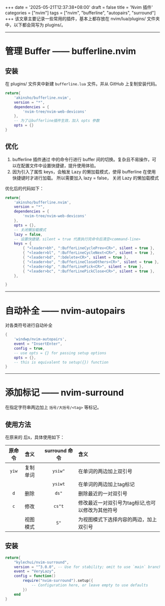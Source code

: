 +++
date = '2025-05-21T12:37:38+08:00'
draft = false
title = 'Nvim 插件'
categories = ["nvim"]
tags = ["nvim", "bufferline", "autopairs", "surround"]
+++
该文章主要记录一些常用的插件，基本上都存放在 nvim/lua/plugins/ 文件夹中，以下都会简写为 plugins/。

---
# 管理 Buffer —— bufferline.nvim
## 安装
在 plugins/ 文件夹中新建 `bufferline.lua` 文件。并从 GitHub 上复制安装代码。
```lua
return{
    'akinsho/bufferline.nvim',
    version = "*",
    dependencies = {
        'nvim-tree/nvim-web-devicons'
    },
    -- 为了让bufferline插件生效，加入 opts 参数
    opts = {}
}
```

## 优化
1. bufferline 插件通过 <command-line mode> 中的命令行进行 buffer 间的切换。复杂且不易操作，可以在配置文件中设置快捷键，提升使用体验。
2. 因为引入了属性 keys，会触发 Lazy 的懒加载模式，使得 bufferline 在使用快捷键时才进行加载。 所以需要加入 lazy = false， 关闭 Lazy 的懒加载模式

优化后的代码如下：
```lua
return{
    'akinsho/bufferline.nvim', 
    version = "*", 
    dependencies = {
        'nvim-tree/nvim-web-devicons'
    },
    opts = {},
    -- 关闭懒加载模式
    lazy = false,
    -- 设置快捷键，silent = true 代表执行完命令后清空<command-line>
    keys = {
        { "<leader>bh", ":BufferLineCyclePrev<CR>", silent = true },
        { "<leader>bl", ":BufferLineCycleNext<CR>", silent = true },
        { "<leader>bd", ":bdelete<CR>", silent = true },
        { "<leader>bo", ":BufferLineCloseOthers<CR>", silent = true },
        { "<leader>bp", ":BufferLinePick<CR>", silent = true },
        { "<leader>bc", ":BufferLinePickClose<CR>", silent = true },
    },

}
```

---
# 自动补全 —— nvim-autopairs
对各类符号进行自动补全
```lua
{
    'windwp/nvim-autopairs',
    event = "InsertEnter",
    config = true,
    -- use opts = {} for passing setup options
    opts = {},
    -- this is equivalent to setup({}) function
}
```

---
# 添加标记 —— nvim-surround
在指定字符串两边加上 `括号/大括号/<tag>` 等标记。

## 使用方法
在原来的 <verb> 后s，具体使用如下：

|原命令|含义| surround 命令|含义|
|:--:|:--|:--:|:--|
|`yiw`|复制单词|`ysiw"`|在单词的两边加上双引号|
| | |`ysiwt`|在单词的两边加上tag标记|
|`d`|删除|`ds"`|删除最近的一对双引号|
|`c`|修改|`cs"t`|修改最近一对双引号为tag标记,也可以修改为其他符号|
|<visual mode>|视图模式|`S"`|为视图模式下选择内容的两边，加上双引号|


## 安装
```lua
return{
    "kylechui/nvim-surround",
    version = "^3.0.0", -- Use for stability; omit to use `main` branch for the latest features
    event = "VeryLazy",
    config = function()
        require("nvim-surround").setup({
            -- Configuration here, or leave empty to use defaults
        })
    end
}

```

